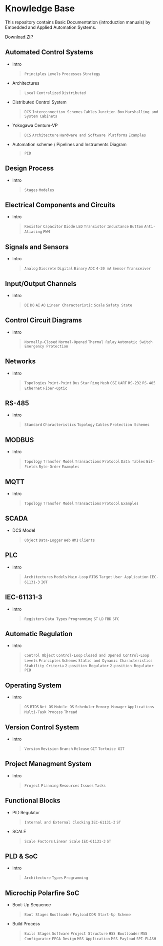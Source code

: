 # Knowledge Base

This repository contains Basic Documentation (introduction manuals) by Embedded and Applied Automation Systems.

[Download ZIP](https://github.com/atgroup09/knowledge-base/archive/refs/heads/main.zip)

## Automated Control Systems

- Intro
  > `Principles` `Levels` `Processes` `Strategy`
- Architectures
  > `Local` `Centralized` `Distributed`
- Distributed Control System
  > `DCS` `Interconnection Schemes` `Cables` `Junction Box` `Marshalling and System Cabinets`
- Yokogawa Centum-VP
  > `DCS` `Architecture` `Hardware and Software Platforms` `Examples`
- Automation scheme / Pipelines and Instruments Diagram
  > `PID`

## Design Process

- Intro
  > `Stages` `Modeles`

## Electrical Components and Circuits

- Intro
  > `Resistor` `Capacitor` `Diode` `LED` `Transistor` `Inductance` `Button` `Anti-Aliasing` `PWM`

## Signals and Sensors

- Intro
  > `Analog` `Discrete` `Digital` `Binary` `ADC` `4-20 mA` `Sensor` `Transceiver`

## Input/Output Channels

- Intro
  > `DI` `DO` `AI` `AO` `Linear Characteristic` `Scale` `Safety State`

## Control Circuit Diagrams

- Intro
  > `Normally-Closed` `Normal-Opened` `Thermal Relay` `Automatic Switch` `Emergency Protection`

## Networks

- Intro
  > `Topologies` `Point-Point` `Bus` `Star` `Ring` `Mesh` `OSI` `UART` `RS-232` `RS-485` `Ethernet` `Fiber-Optic`

## RS-485

- Intro
  > `Standard` `Characteristics` `Topology` `Cables` `Protection Schemes`

## MODBUS

- Intro
  > `Topology` `Transfer Model` `Transactions` `Protocol` `Data Tables` `Bit-Fields` `Byte-Order` `Examples`

## MQTT

- Intro
  > `Topology` `Transfer Model` `Transactions` `Protocol` `Examples`

## SCADA

- DCS Model
  > `Object` `Data-Logger` `Web` `HMI` `Clients`

## PLC

- Intro
  > `Architectures` `Models` `Main-Loop` `RTOS` `Target` `User Application` `IEC-61131-3` `IOT`

## IEC-61131-3

- Intro
  > `Registers` `Data Types` `Programming` `ST` `LD` `FBD` `SFC`

## Automatic Regulation

- Intro
  > `Control Object` `Control-Loop` `Closed and Opened Control-Loop` `Levels` `Principles` `Schemes` `Static and Dynamic Characteristics` `Stability Criteria` `2-position Regulator` `2-position Regulator` `PID`

## Operating System

- Intro
  > `OS` `RTOS` `Net OS` `Mobile OS` `Scheduler` `Memory Manager` `Applications` `Multi-Task` `Process` `Thread`

## Version Control System

- Intro
  > `Version` `Revision` `Branch` `Release` `GIT` `Tortoise GIT`

## Project Managment System

- Intro
  > `Project` `Planning` `Resources` `Issues` `Tasks`

## Functional Blocks

- PID Regulator
  > `Internal and External Clocking` `IEC-61131-3` `ST`
- SCALE
  > `Scale Factors` `Linear Scale` `IEC-61131-3` `ST`

## PLD & SoC

- Intro
  > `Architecture` `Types` `Programming`

## Microchip Polarfire SoC

- Boot-Up Sequence
  > `Boot Stages` `Bootloader` `Payload` `DDR Start-Up Scheme`
- Build Process
  > `Buils Stages` `Software` `Project Structure` `HSS Bootloader` `MSS Configurator` `FPGA Design` `MSS Application` `MSS Payload` `SPI-FLASH`
